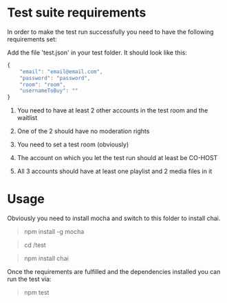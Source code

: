Test suite requirements
===========
In order to make the test run successfully you need to have the following requirements set:


Add the file 'test.json' in your test folder. It should look like this:

```JavaScript
{
    "email": "email@email.com",
    "password": "password",
    "room": "room",
    "usernameToBuy": ""
}
```

1. You need to have at least 2 other accounts in the test room and the waitlist

2. One of the 2 should have no moderation rights

3. You need to set a test room (obviously)

4. The account on which you let the test run should at least be CO-HOST

5. All 3 accounts should have at least one playlist and 2 media files in it


Usage
===========
Obviously you need to install mocha and switch to this folder to install chai.

>npm install -g mocha

>cd /test

>npm install chai

Once the requirements are fulfilled and the dependencies installed you can run the test via:

>npm test
